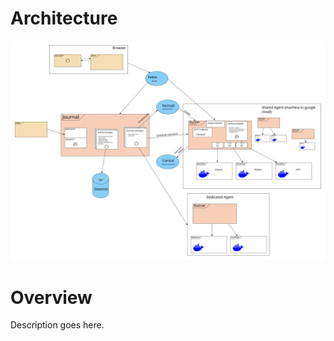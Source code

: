 # Architecture

![Architecture Diagram](architecture-diagram.svg)

# Overview

Description goes here.
